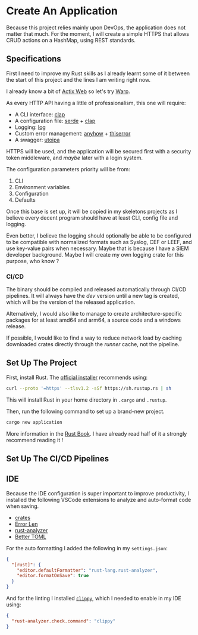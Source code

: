# Create An Application

Because this project relies mainly upon DevOps, the application does not matter that much.
For the moment, I will create a simple HTTPS that allows CRUD actions on a HashMap, using REST standards.

## Specifications

First I need to improve my Rust skills as I already learnt some of it between the start of this project and the lines I am writing right now.

I already know a bit of [Actix Web](https://actix.rs/) so let's try [Warp](https://docs.rs/warp/latest/warp/).

As every HTTP API having a little of professionalism, this one will require:

- A CLI interface: [clap](https://docs.rs/clap/latest/clap/)
- A configuration file: [serde](https://serde.rs/) + [clap](https://docs.rs/clap/latest/clap/)
- Logging: [log](https://docs.rs/log/latest/log/)
- Custom error management: [anyhow](https://docs.rs/anyhow/latest/anyhow/) + [thiserror](https://docs.rs/thiserror/latest/thiserror/)
- A swagger: [utoipa](https://docs.rs/utoipa/latest/utoipa/)

HTTPS will be used, and the application will be secured first with a security token middleware, and _maybe_ later with a login system.

The configuration parameters priority will be from:

1. CLI
2. Environment variables
3. Configuration
4. Defaults

Once this base is set up, it will be copied in my skeletons projects as I believe every decent program should have at least CLI, config file and logging.

Even better, I believe the logging should optionally be able to be configured to be compatible with normalized formats such as Syslog, CEF or LEEF, and use key-value pairs when necessary. Maybe that is because I have a SIEM developer background. Maybe I will create my own logging crate for this purpose, who know ?

### CI/CD

The binary should be compiled and released automatically through CI/CD pipelines. It will always have the _dev_ version until a new tag is created, which will be the version of the released application.

Alternatively, I would also like to manage to create architecture-specific packages for at least amd64 and arm64, a source code and a windows release.

If possible, I would like to find a way to reduce network load by caching downloaded crates directly through the _runner_ cache, not the pipeline.

## Set Up The Project

First, install Rust. The [official installer](https://www.rust-lang.org/tools/install) recommends using:

```bash
curl --proto '=https' --tlsv1.2 -sSf https://sh.rustup.rs | sh
```

This will install Rust in your home directory in `.cargo` and `.rustup`.

Then, run the following command to set up a brand-new project.

```bash
cargo new application
```

More information in the [Rust Book](https://doc.rust-lang.org/book/). I have already read half of it a strongly recommend reading it !

## Set Up The CI/CD Pipelines

<!-- TODO -->

## IDE

Because the IDE configuration is super important to improve productivity, I installed the following VSCode extensions to analyze and auto-format code when saving.

- [crates](https://open-vsx.org/extension/serayuzgur/crates)
- [Error Len](https://open-vsx.org/extension/usernamehw/errorlens)
- [rust-analyzer](https://open-vsx.org/extension/rust-lang/rust-analyzer)
- [Better TOML](https://open-vsx.org/extension/bungcip/better-toml)

For the auto formatting I added the following in my `settings.json`:

```json
{
  "[rust]": {
    "editor.defaultFormatter": "rust-lang.rust-analyzer",
    "editor.formatOnSave": true
  }
}
```

And for the linting I installed [`clippy`](https://crates.io/crates/clippy), which I needed to enable in my IDE using:

```json
{
  "rust-analyzer.check.command": "clippy"
}
```
